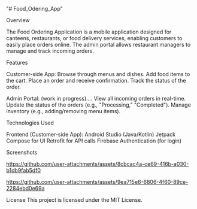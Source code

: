 "# Food_Odering_App" 

Overview

The Food Ordering Application is a mobile application designed for canteens, restaurants, or food delivery services, enabling customers to easily place orders online. The admin portal allows restaurant managers to manage and track incoming orders.

Features

Customer-side App:
Browse through menus and dishes.
Add food items to the cart.
Place an order and receive confirmation.
Track the status of the order.

Admin Portal: (work in progress)....
View all incoming orders in real-time.
Update the status of the orders (e.g., "Processing," "Completed").
Manage inventory (e.g., adding/removing menu items).

Technologies Used

Frontend (Customer-side App):
Android Studio (Java/Kotlin)
Jetpack Compose for UI
Retrofit for API calls
Firebase Authentication (for login)

Screenshots


https://github.com/user-attachments/assets/8cbcac4a-ce69-416b-a030-b1db9fab5df0



https://github.com/user-attachments/assets/9ea715e6-6806-4f60-89ce-2284ebd0e69a

License
This project is licensed under the MIT License.
